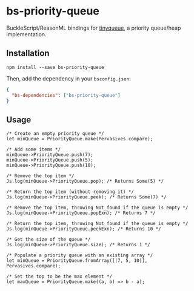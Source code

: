 # bs-priority-queue

BuckleScript/ReasonML bindings for [tinyqueue](https://github.com/mourner/tinyqueue), a priority queue/heap implementation.

## Installation

    npm install --save bs-priority-queue

Then, add the dependency in your `bsconfig.json`:

```json
{
  "bs-dependencies": ["bs-priority-queue"]
}
```

## Usage

```reason
/* Create an empty priority queue */
let minQueue = PriorityQueue.make(Pervasives.compare);

/* Add some items */
minQueue->PriorityQueue.push(7);
minQueue->PriorityQueue.push(5);
minQueue->PriorityQueue.push(10);

/* Remove the top item */
Js.log(minQueue->PriorityQueue.pop); /* Returns Some(5) */

/* Return the top item (without removing it) */
Js.log(minQueue->PriorityQueue.peek); /* Returns Some(7) */

/* Remove the top item, throwing Not_found if the queue is empty */
Js.log(minQueue->PriorityQueue.popExn); /* Returns 7 */

/* Return the top item, throwing Not_found if the queue is empty */
Js.log(minQueue->PriorityQueue.peekExn); /* Returns 10 */

/* Get the size of the queue */
Js.log(minQueue->PriorityQueue.size); /* Returns 1 */

/* Populate a priority queue with an existing array */
let minQueue = PriorityQueue.fromArray([|7, 5, 10|], Pervasives.compare);

/* Set the top to be the max element */
let maxQueue = PriorityQueue.make((a, b) => b - a);
```
